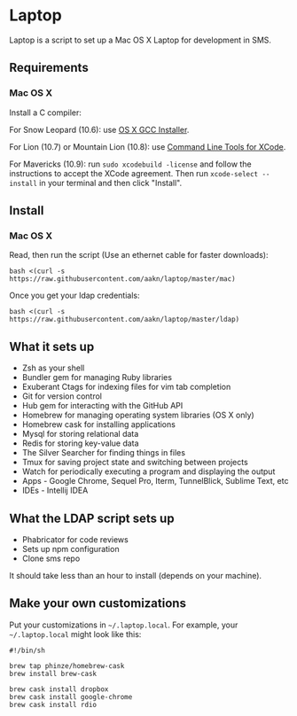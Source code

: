Laptop
======

Laptop is a script to set up a Mac OS X Laptop for development in SMS.

Requirements
------------

### Mac OS X

Install a C compiler:

For Snow Leopard (10.6): use [OS X GCC
Installer](https://github.com/kennethreitz/osx-gcc-installer/).

For Lion (10.7) or Mountain Lion (10.8): use [Command Line Tools for
XCode](https://developer.apple.com/downloads/index.action).

For Mavericks (10.9): run `sudo xcodebuild -license` and follow the instructions
to accept the XCode agreement.  Then run `xcode-select --install` in your
terminal and then click "Install".

Install
-------

### Mac OS X

Read, then run the script (Use an ethernet cable for faster downloads):

    bash <(curl -s https://raw.githubusercontent.com/aakn/laptop/master/mac)

Once you get your ldap credentials:

    bash <(curl -s https://raw.githubusercontent.com/aakn/laptop/master/ldap)

What it sets up
---------------

* Zsh as your shell
* Bundler gem for managing Ruby libraries
* Exuberant Ctags for indexing files for vim tab completion
* Git for version control
* Hub gem for interacting with the GitHub API
* Homebrew for managing operating system libraries (OS X only)
* Homebrew cask for installing applications
* Mysql for storing relational data
* Redis for storing key-value data
* The Silver Searcher for finding things in files
* Tmux for saving project state and switching between projects
* Watch for periodically executing a program and displaying the output
* Apps - Google Chrome, Sequel Pro, Iterm, TunnelBlick, Sublime Text, etc
* IDEs - Intellij IDEA

What the LDAP script sets up
----------------------------

* Phabricator for code reviews
* Sets up npm configuration
* Clone sms repo


It should take less than an hour to install (depends on your machine).

Make your own customizations
----------------------------

Put your customizations in `~/.laptop.local`. For example, your
`~/.laptop.local` might look like this:

    #!/bin/sh

    brew tap phinze/homebrew-cask
    brew install brew-cask

    brew cask install dropbox
    brew cask install google-chrome
    brew cask install rdio
